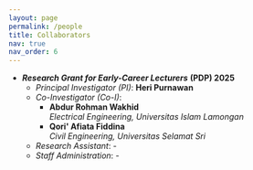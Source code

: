 ```yaml
---
layout: page
permalink: /people
title: Collaborators
nav: true
nav_order: 6
---
```

* ***Research Grant for Early-Career Lecturers*** **(PDP) 2025**
  * *Principal Investigator (PI)*: **Heri Purnawan**
  * *Co-Investigator (Co-I)*:
    * **Abdur Rohman Wakhid**
      <br>
      *Electrical Engineering, Universitas Islam Lamongan*
    * **Qori' Afiata Fiddina**
      <br>
      *Civil Engineering, Universitas Selamat Sri*
  * *Research Assistant*: -
  * *Staff Administration*: -
